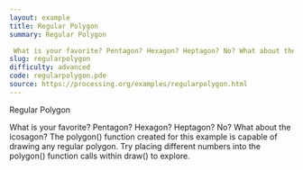 ```yaml
---
layout: example
title: Regular Polygon
summary: Regular Polygon 

 What is your favorite? Pentagon? Hexagon? Heptagon? No? What about the icosagon? The polygon() function created for this example is capable of drawing any regular polygon
slug: regularpolygon
difficulty: advanced
code: regularpolygon.pde
source: https://processing.org/examples/regularpolygon.html
---
```


Regular Polygon 

 What is your favorite? Pentagon? Hexagon? Heptagon? No? What about the icosagon? The polygon() function created for this example is capable of drawing any regular polygon. Try placing different numbers into the polygon() function calls within draw() to explore.
